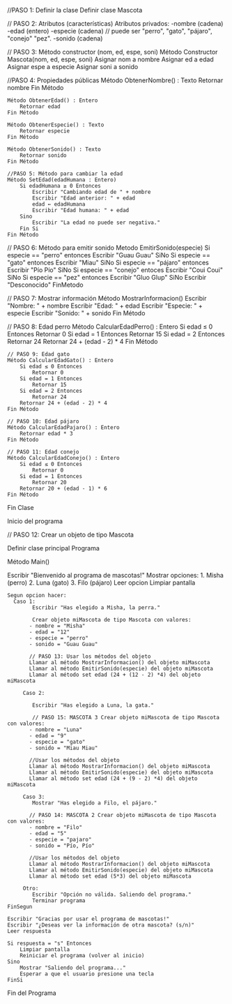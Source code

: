 
//PASO 1: Definir la clase 
Definir clase Mascota  

// PASO 2: Atributos (características)
    Atributos privados:
        -nombre (cadena)
        -edad (entero)
        -especie (cadena) // puede ser "perro", "gato", "pájaro", "conejo" "pez".
        -sonido (cadena)

// PASO 3: Método constructor (nom, ed, espe, soni)
Método Constructor Mascota(nom, ed, espe, soni)
    Asignar nom a nombre
    Asignar ed a edad
    Asignar espe a especie
    Asignar soni a sonido

 //PASO 4: Propiedades públicas
    Método ObtenerNombre() : Texto
        Retornar nombre
    Fin Método

    Método ObtenerEdad() : Entero
        Retornar edad
    Fin Método

    Método ObtenerEspecie() : Texto
        Retornar especie
    Fin Método

    Método ObtenerSonido() : Texto
        Retornar sonido
    Fin Método

    //PASO 5: Método para cambiar la edad
    Método SetEdad(edadHumana : Entero)
        Si edadHumana ≥ 0 Entonces
            Escribir "Cambiando edad de " + nombre
            Escribir "Edad anterior: " + edad
            edad ← edadHumana
            Escribir "Edad humana: " + edad
        Sino
            Escribir "La edad no puede ser negativa."
        Fin Si
    Fin Método

// PASO 6: Método para emitir sonido
Metodo EmitirSonido(especie)
Si especie == "perro" entonces
   Escribir "Guau Guau"
SiNo Si especie == "gato" entonces
   Escribir "Miau"
SiNo Si especie == "pájaro" entonces 
   Escribir "Pío Pío"
SiNo Si especie == "conejo" entoces
   Escribir "Coui Coui"
SiNo Si especie == "pez" entonces 
   Escribir "Gluo Glup"
SiNo 
   Escribir "Desconocido"
FinMetodo

// PASO 7: Mostrar información
    Método MostrarInformacion()
        Escribir "Nombre: " + nombre
        Escribir "Edad: " + edad
        Escribir "Especie: " + especie
        Escribir "Sonido: " + sonido
    Fin Método

 // PASO 8: Edad perro
    Método CalcularEdadPerro() : Entero
        Si edad ≤ 0 Entonces
            Retornar 0
        Si edad = 1 Entonces
            Retornar 15
        Si edad = 2 Entonces
            Retornar 24
        Retornar 24 + (edad - 2) * 4
    Fin Método

    // PASO 9: Edad gato
    Método CalcularEdadGato() : Entero
        Si edad ≤ 0 Entonces
            Retornar 0
        Si edad = 1 Entonces
            Retornar 15
        Si edad = 2 Entonces
            Retornar 24
        Retornar 24 + (edad - 2) * 4
    Fin Método

    // PASO 10: Edad pájaro
    Método CalcularEdadPajaro() : Entero
        Retornar edad * 3
    Fin Método

    // PASO 11: Edad conejo
    Método CalcularEdadConejo() : Entero
        Si edad ≤ 0 Entonces
            Retornar 0
        Si edad = 1 Entonces
            Retornar 20
        Retornar 20 + (edad - 1) * 6
    Fin Método
Fin Clase

Inicio del programa 

// PASO 12: Crear un objeto de tipo Mascota

Definir clase principal Programa

   Método Main()

 Escribir "Bienvenido al programa de mascotas!"
    Mostrar opciones:
        1. Misha (perro)
        2. Luna (gato)
        3. Filo (pájaro)
    Leer opcion
    Limpiar pantalla

    Segun opcion hacer:
      Caso 1:
            Escribir "Has elegido a Misha, la perra."

            Crear objeto miMascota de tipo Mascota con valores:
           - nombre = "Misha"
           - edad = "12"
           - especie = "perro"
           - sonido = "Guau Guau"

           // PASO 13: Usar los métodos del objeto
           Llamar al método MostrarInformacion() del objeto miMascota
           Llamar al método EmitirSonido(especie) del objeto miMascota
           Llamar al método set edad (24 + (12 - 2) *4) del objeto miMascota

         Caso 2:

            Escribir "Has elegido a Luna, la gata."  

            // PASO 15: MASCOTA 3 Crear objeto miMascota de tipo Mascota con valores:
           - nombre = "Luna"
           - edad = "9"
           - especie = "gato"
           - sonido = "Miau Miau"

           //Usar los métodos del objeto
           Llamar al método MostrarInformacion() del objeto miMascota
           Llamar al método EmitirSonido(especie) del objeto miMascota
           Llamar al método set edad (24 + (9 - 2) *4) del objeto miMascota

         Caso 3:
            Mostrar "Has elegido a Filo, el pájaro."  

           // PASO 14: MASCOTA 2 Crear objeto miMascota de tipo Mascota con valores:
           - nombre = "Filo"
           - edad = "5"
           - especie = "pajaro"
           - sonido = "Pío, Pío"

           //Usar los métodos del objeto
           Llamar al método MostrarInformacion() del objeto miMascota
           Llamar al método EmitirSonido(especie) del objeto miMascota
           Llamar al método set edad (5*3) del objeto miMascota

         Otro:
            Escribir "Opción no válida. Saliendo del programa."
            Terminar programa
    FinSegun

    Escribir "Gracias por usar el programa de mascotas!"
    Escribir "¿Deseas ver la información de otra mascota? (s/n)"
    Leer respuesta

    Si respuesta = "s" Entonces
        Limpiar pantalla
        Reiniciar el programa (volver al inicio)
    Sino
        Mostrar "Saliendo del programa..."
        Esperar a que el usuario presione una tecla
    FinSi

Fin del Programa





